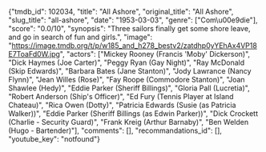 {"tmdb_id": 102034, "title": "All Ashore", "original_title": "All Ashore", "slug_title": "all-ashore", "date": "1953-03-03", "genre": ["Com\u00e9die"], "score": "0.0/10", "synopsis": "Three sailors finally get some shore leave, and go in search of fun and girls.", "image": "https://image.tmdb.org/t/p/w185_and_h278_bestv2/zatdhp0yYEhAx4VP18E7ToaFd0W.jpg", "actors": ["Mickey Rooney (Francis 'Moby' Dickerson)", "Dick Haymes (Joe Carter)", "Peggy Ryan (Gay Night)", "Ray McDonald (Skip Edwards)", "Barbara Bates (Jane Stanton)", "Jody Lawrance (Nancy Flynn)", "Jean Willes (Rose)", "Fay Roope (Commodore Stanton)", "Joan Shawlee (Hedy)", "Eddie Parker (Sheriff Billings)", "Gloria Pall (Lucretia)", "Robert Anderson (Ship's Officer)", "Ed Fury (Tennis Player at Island Chateau)", "Rica Owen (Dotty)", "Patricia Edwards (Susie (as Patricia Walker))", "Eddie Parker (Sheriff Billings (as Edwin Parker))", "Dick Crockett (Charlie - Security Guard)", "Frank Kreig (Arthur Barnaby)", "Ben Welden (Hugo - Bartender)"], "comments": [], "recommandations_id": [], "youtube_key": "notfound"}